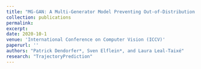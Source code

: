 ```yaml
---
title: "MG-GAN: A Multi-Generator Model Preventing Out-of-Distribution Samples in Pedestrian Trajectory Prediction"
collection: publications
permalink: 
excerpt: 
date: 2020-10-1
venue: 'International Conference on Computer Vision (ICCV)'
paperurl: ''
authors: "Patrick Dendorfer*, Sven Elflein*, and Laura Leal-Taixé"
research: "TrajectoryPrediction"
---
```


